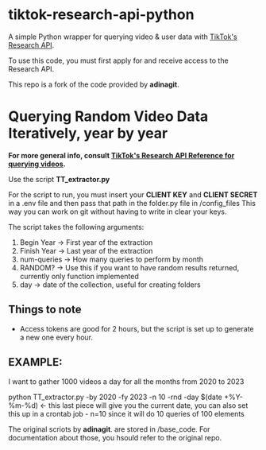 # tiktok-research-api-python
A simple Python wrapper for querying video & user data with [TikTok's Research API](https://developers.tiktok.com/products/research-api/).

To use this code, you must first apply for and receive access to the Research API. 

This repo is a fork of the code provided by **adinagit**.


# Querying Random Video Data Iteratively, year by year 
**For more general info, consult [TikTok's Research API Reference for querying videos](https://developers.tiktok.com/doc/research-api-specs-query-videos/).**

Use the script **TT_extractor.py**

For the script to run, you must insert your **CLIENT KEY** and **CLIENT SECRET** in a .env file and then pass that path in the folder.py file in /config_files
This way you can work on git without having to write in clear your keys.

The script takes the following arguments: 
1. Begin Year -> First year of the extraction
2. Finish Year -> Last year of the extraction
3. num-queries -> How many queries to perform by month
4. RANDOM? -> Use this if you want to have random results returned, currently only function implemented
5. day -> date of the collection, useful for creating folders
## Things to note 
* Access tokens are good for 2 hours, but the script is set up to generate a new one every hour.

## EXAMPLE:
I want to gather 1000 videos a day for all the months from 2020 to 2023

python TT_extractor.py -by 2020 -fy 2023 -n 10 -rnd -day $(date +\%Y-\%m-\%d)   <- this last piece will give you the current date, you can also set this up in a crontab job - n=10 since it will do 10 queries of 100 elements

The original scriots by **adinagit**. are stored in /base_code. For documentation about those, you hsould refer to the original repo.
